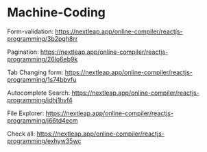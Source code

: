 # Machine-Coding
Form-validation: https://nextleap.app/online-compiler/reactjs-programming/3b2pgh8rr

Pagination: https://nextleap.app/online-compiler/reactjs-programming/26lo6eb9k

Tab Changing form: https://nextleap.app/online-compiler/reactjs-programming/1s74bbvfu

Autocomplete Search: https://nextleap.app/online-compiler/reactjs-programming/idhj1hvf4

File Explorer: https://nextleap.app/online-compiler/reactjs-programming/j66td4ecm

Check all: https://nextleap.app/online-compiler/reactjs-programming/exhyw35wc
